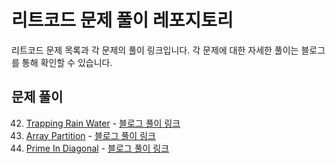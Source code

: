 # 리트코드 문제 풀이 레포지토리

리트코드 문제 목록과 각 문제의 풀이 링크입니다. 각 문제에 대한 자세한 풀이는 블로그를 통해 확인할 수 있습니다.


## 문제 풀이

42. [Trapping Rain Water](https://leetcode.com/problems/trapping-rain-water/description/) - [블로그 풀이 링크](https://blog.naver.com/gamgomyang/223439892381)
561. [Array Partition](https://leetcode.com/problems/array-partition/description/) - [블로그 풀이 링크](https://blog.naver.com/gamgomyang/223440019500)
2614. [Prime In Diagonal](https://leetcode.com/problems/prime-in-diagonal/description/) - [블로그 풀이 링크](https://blog.naver.com/gamgomyang/223499211433)




